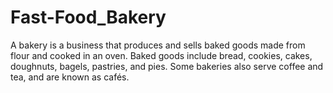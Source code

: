 # Fast-Food_Bakery
A bakery is a business that produces and sells baked goods made from flour and cooked in an oven. Baked goods include bread, cookies, cakes, doughnuts, bagels, pastries, and pies. Some bakeries also serve coffee and tea, and are known as cafés.
